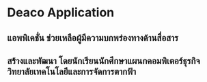 # Deaco Application
## แอพพิเคชั่น ช่วยเหลือผู้มีความบกพร่องทางด้านสื่อสาร
## สร้างและพัฒนา โดยนักเรียนนักศึกษาแผนกคอมพิเตอร์ธุรกิจ วิทยาลัยเทคโนโลยีและการจัดการตากฟ้า
